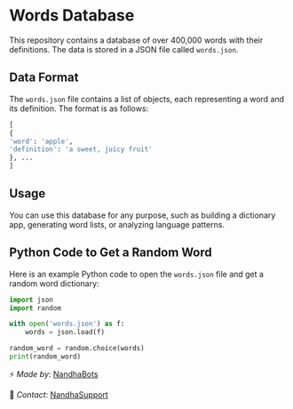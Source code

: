 # Words Database
This repository contains a database of over 400,000 words with their definitions. The data is stored in a JSON file called `words.json`.

## Data Format
The `words.json` file contains a list of objects, each representing a word and its definition. The format is as follows:

```python
[
{
'word': 'apple',
'definition': 'a sweet, juicy fruit'
}, ...
]
```

## Usage
You can use this database for any purpose, such as building a dictionary app, generating word lists, or analyzing language patterns.

## Python Code to Get a Random Word
Here is an example Python code to open the `words.json` file and get a random word dictionary:

```python
import json
import random

with open('words.json') as f:
    words = json.load(f)

random_word = random.choice(words)
print(random_word)
```

⚡ *Made by*: [NandhaBots](https://github.com/nandhabots)

💬 *Contact*: [NandhaSupport](nandhasupport.t.me)
